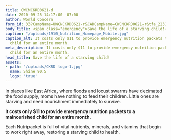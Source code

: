 ```yaml
---
title: CWCNCKRD0621-d
date: 2020-09-25 14:17:00 -07:00
author: World Concern
form_id: 33?CampName=UWCNCKRD0621-r&CADCampName=CWCNCKRD0621-r&tfa_2231=Canada&tfa_1202=NutritionRadio
body_title: <span class="emergency">Save the life of a starving child!</span>
caption: "/uploads/1910_Nutrition_Homepage_Mobile.jpg"
caption_alt: It costs only $11 to provide emergency nutrition packets to a malnourished
  child for an entire month.
meta_description: It costs only $11 to provide emergency nutrition packets to a malnourished
  child for an entire month.
head_title: Save the life of a starving child!
assets:
- path: "/uploads/CKRD logo-1.jpg"
  name: Shine 90.5
  logo: 'true'
---
```


In places like East Africa, where floods and locust swarms have decimated the food supply, moms have nothing to feed their children. Little ones are starving and need nourishment immediately to survive.  

**It costs only $11 to provide emergency nutrition packets to a malnourished child for an entire month.**

Each Nutripacket is full of vital nutrients, minerals, and vitamins that begin to work right away, restoring a starving child to health.
